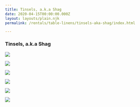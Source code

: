 ```yaml
---
title: Tinsels, a.k.a Shag
date: 2020-04-15T00:00:00.000Z
layout: layouts/plain.njk
permalink: /rentals/table-linens/tinsels-aka-shag/index.html

---
```


### Tinsels, a.k.a Shag

<section class="grid-container" markdown="1">

<a title="black" class="photo-overlay" href="/static/img/table-linens/16-Tinsels-aka-Shag/Black-Metallic-Shag.jpg">![](/static/img/table-linens/16-Tinsels-aka-Shag/Black-Metallic-Shag.jpg)</a>

<a title="emerald" class="photo-overlay" href="/static/img/table-linens/16-Tinsels-aka-Shag/Emerald.jpg">![](/static/img/table-linens/16-Tinsels-aka-Shag/Emerald.jpg)</a>

<a title="gold" class="photo-overlay" href="/static/img/table-linens/16-Tinsels-aka-Shag/Gold.jpg">![](/static/img/table-linens/16-Tinsels-aka-Shag/Gold.jpg)</a>

<a title="mardi gras" class="photo-overlay" href="/static/img/table-linens/16-Tinsels-aka-Shag/Mardi-Gras.jpg">![](/static/img/table-linens/16-Tinsels-aka-Shag/Mardi-Gras.jpg)</a>

<a title="purple" class="photo-overlay" href="/static/img/table-linens/16-Tinsels-aka-Shag/Purple.jpg">![](/static/img/table-linens/16-Tinsels-aka-Shag/Purple.jpg)</a>

<a title="red" class="photo-overlay" href="/static/img/table-linens/16-Tinsels-aka-Shag/Red-Metallic-Shag.jpg">![](/static/img/table-linens/16-Tinsels-aka-Shag/Red-Metallic-Shag.jpg)</a>

</section>